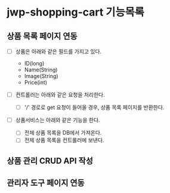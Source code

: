 # jwp-shopping-cart 기능목록

## 상품 목록 페이지 연동
- [ ] 상품은 아래와 같은 필드를 가지고 있다.
  - ID(long)
  - Name(String)
  - Image(String)
  - Price(int)

- [ ] 컨트롤러는 아래와 같은 요청을 처리한다.
  - [ ] '/' 경로로 get 요청이 들어올 경우, 상품 목록 페이지를 반환한다.

- [ ] 상품서비스는 아래와 같은 기능을 한다.
  - [ ] 전체 상품 목록을 DB에서 가져온다.
  - [ ] 전체 상품 목록을 컨트롤러에 보낸다.

## 상품 관리 CRUD API 작성
## 관리자 도구 페이지 연동

